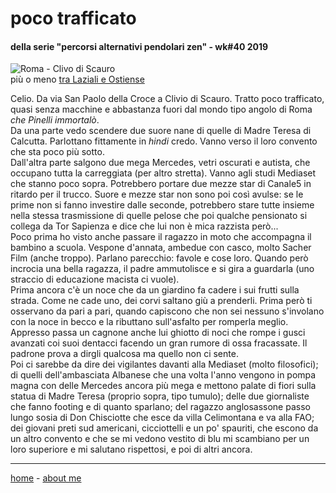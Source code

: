 # poco trafficato  

#### della serie "percorsi alternativi pendolari zen" - wk#40 2019   
  
![](https://live.staticflickr.com/65535/49138741591_4146eb63b7_c.jpg "Roma - Clivo di Scauro")  
più o meno [tra Laziali e Ostiense](/19wk37-papz-laziali-ostiense.md)  
  
Celio. Da via San Paolo della Croce a Clivio di Scauro. Tratto poco trafficato, quasi senza macchine e abbastanza fuori dal mondo tipo angolo di Roma *che Pinelli immortalò*.  
Da una parte vedo scendere due suore nane di quelle di Madre Teresa di Calcutta. Parlottano fittamente in *hindi* credo. Vanno verso il loro convento che sta poco più sotto.   
Dall'altra parte salgono due mega Mercedes, vetri oscurati e autista, che occupano tutta la carreggiata (per altro stretta). Vanno agli studi Mediaset che stanno poco sopra. Potrebbero portare due mezze star di Canale5 in ritardo per il trucco. 
Suore e mezze star non sono poi così avulse: se le prime non si fanno investire dalle seconde, potrebbero stare tutte insieme nella stessa trasmissione di quelle pelose che poi qualche pensionato si collega da Tor Sapienza e dice che lui non è mica razzista però...  
Poco prima ho visto anche passare il ragazzo in moto che accompagna il bambino a scuola. Vespone d'annata, ambedue con casco, molto Sacher Film (anche troppo). Parlano parecchio: favole e cose loro. Quando però incrocia una bella ragazza, il padre ammutolisce e si gira a guardarla (uno straccio di educazione macista ci vuole).  
Prima ancora c'è un noce che da un giardino fa cadere i sui frutti sulla strada. Come ne cade uno, dei corvi saltano giù a prenderli. Prima però ti osservano da pari a pari, quando capiscono che non sei nessuno s'involano con la noce in becco e la ributtano sull'asfalto per romperla meglio.   
Appresso passa un cagnone anche lui ghiotto di noci che rompe i gusci avanzati coi suoi dentacci facendo un gran rumore di ossa fracassate. Il padrone prova a dirgli qualcosa ma quello non ci sente.  
Poi ci sarebbe da dire dei vigilantes davanti alla Mediaset (molto filosofici); di quelli dell'ambasciata Albanese che una volta l'anno vengono in pompa magna con delle Mercedes ancora più mega e mettono palate di fiori sulla statua di Madre Teresa (proprio sopra, tipo tumulo); delle due giornaliste che fanno footing e di quanto sparlano; del ragazzo anglosassone passo lungo sosia di Don Chisciotte che esce da villa Celimontana e va alla FAO; dei giovani preti sud americani, cicciottelli e un po' spauriti, che escono da un altro convento e che se mi vedono vestito di blu mi scambiano per un loro superiore e mi salutano rispettosi, e poi di altri ancora.  

---  
[home](/papz.md) - [about me](/aboutme.md) 